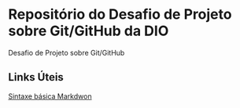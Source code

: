 # Repositório do Desafio de Projeto sobre Git/GitHub da DIO
Desafio de Projeto sobre Git/GitHub

## Links Úteis
[Sintaxe básica Markdwon](https://www.markdownguide.org/basic-syntax/)
